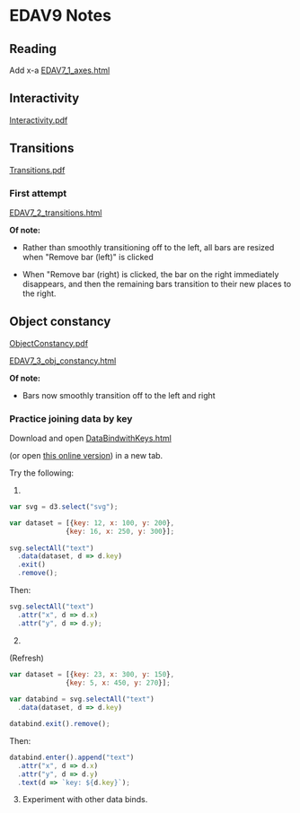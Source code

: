 EDAV9 Notes
================

## Reading 

Add x-a
[EDAV7_1_axes.html](EDAV7_1_axes.html)

## Interactivity

[Interactivity.pdf](Interactivity.pdf)

## Transitions

[Transitions.pdf](Transitions.pdf)

### First attempt

[EDAV7_2_transitions.html](EDAV7_2_transitions.html)

**Of note:** 

* Rather than smoothly transitioning off to the left, all bars are resized when "Remove bar (left)" is clicked

* When "Remove bar (right) is clicked, the bar on the right immediately disappears, and then the remaining bars transition to their new places to the right.

## Object constancy

[ObjectConstancy.pdf](ObjectConstancy.pdf)

[EDAV7_3_obj_constancy.html](EDAV7_3_obj_constancy.html)

**Of note:** 

* Bars now smoothly transition off to the left and right

### Practice joining data by key

Download and open [DataBindwithKeys.html](DataBindwithKeys.html)

(or open [this online version](https://jtr13.github.io/D3/DataBindwithKeys.html)) in a new tab.


Try the following:

1.

``` js
var svg = d3.select("svg");

var dataset = [{key: 12, x: 100, y: 200},
              {key: 16, x: 250, y: 300}];
              
svg.selectAll("text")
  .data(dataset, d => d.key)
  .exit()
  .remove();
```

Then:

``` js
svg.selectAll("text")
  .attr("x", d => d.x)
  .attr("y", d => d.y);
```

2. 

(Refresh)

``` js
var dataset = [{key: 23, x: 300, y: 150},
              {key: 5, x: 450, y: 270}];
              
var databind = svg.selectAll("text")
  .data(dataset, d => d.key)

databind.exit().remove();
```

Then:
``` js
databind.enter().append("text")
  .attr("x", d => d.x)
  .attr("y", d => d.y)
  .text(d => `key: ${d.key}`);
```

3. Experiment with other data binds.

